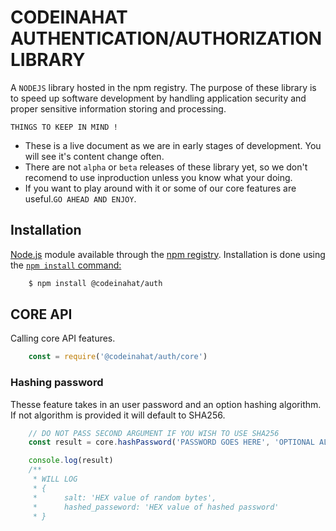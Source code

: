 # CODEINAHAT AUTHENTICATION/AUTHORIZATION LIBRARY

A `NODEJS` library hosted in the npm registry. The purpose of these library is to speed up software development by handling
application security and proper sensitive information storing and processing.

`THINGS TO KEEP IN MIND !`
- These is a live document as we are in early stages of development. You will see it's content change often.
- There are not `alpha` or `beta` releases of these library yet, so we don't recomend to use inproduction unless you know what your doing.
- If you want to play around with it or some of our core features are useful.`GO AHEAD AND ENJOY`.

## Installation

[Node.js](https://nodejs.org) module available through the [npm registry](https://npmjs.com). 
Installation is done using the [`npm install` command:](https://docs.npmjs.com/downloading-and-installing-packages-locally)

``` sh
    $ npm install @codeinahat/auth
```


## CORE API

Calling core API features.
``` js
    const = require('@codeinahat/auth/core')
```

### Hashing password
Thesse feature takes in an user password and an option hashing algorithm. If not algorithm is provided it will default to SHA256.

``` js
    // DO NOT PASS SECOND ARGUMENT IF YOU WISH TO USE SHA256
    const result = core.hashPassword('PASSWORD GOES HERE', 'OPTIONAL ALGORITHM GOES HERE')

    console.log(result)
    /**
     * WILL LOG
     * {
     *      salt: 'HEX value of random bytes',
     *      hashed_passeword: 'HEX value of hashed password'
     * }
```


